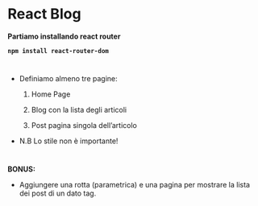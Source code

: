 # React Blog

**Partiamo installando react router**

**`npm install react-router-dom`**

#

- Definiamo almeno tre pagine:

  1.  Home Page

  2.  Blog con la lista degli articoli

  3.  Post pagina singola dell’articolo

- N.B Lo stile non è importante!

#

**BONUS:**

- Aggiungere una rotta (parametrica) e una pagina per mostrare la lista dei post di un dato tag.
